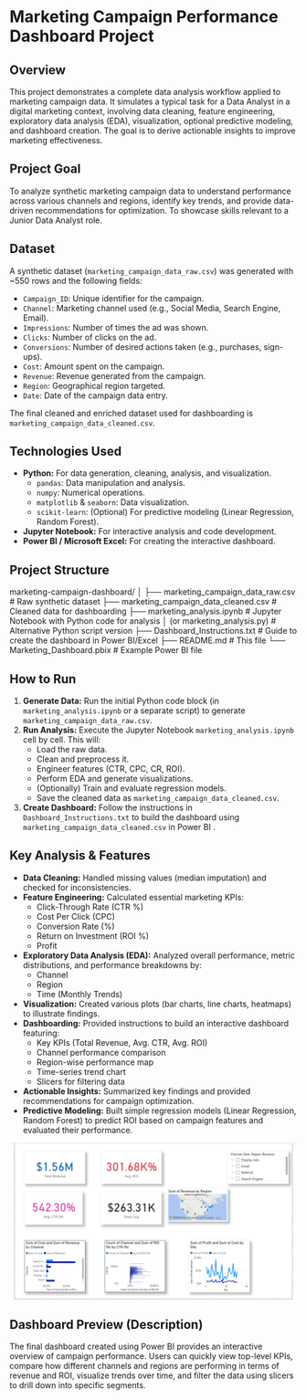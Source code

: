 # Marketing Campaign Performance Dashboard Project

## Overview

This project demonstrates a complete data analysis workflow applied to marketing campaign data. It simulates a typical task for a Data Analyst in a digital marketing context, involving data cleaning, feature engineering, exploratory data analysis (EDA), visualization, optional predictive modeling, and dashboard creation. The goal is to derive actionable insights to improve marketing effectiveness.

## Project Goal

To analyze synthetic marketing campaign data to understand performance across various channels and regions, identify key trends, and provide data-driven recommendations for optimization. To showcase skills relevant to a Junior Data Analyst role.

## Dataset

A synthetic dataset (`marketing_campaign_data_raw.csv`) was generated with ~550 rows and the following fields:

* `Campaign_ID`: Unique identifier for the campaign.
* `Channel`: Marketing channel used (e.g., Social Media, Search Engine, Email).
* `Impressions`: Number of times the ad was shown.
* `Clicks`: Number of clicks on the ad.
* `Conversions`: Number of desired actions taken (e.g., purchases, sign-ups).
* `Cost`: Amount spent on the campaign.
* `Revenue`: Revenue generated from the campaign.
* `Region`: Geographical region targeted.
* `Date`: Date of the campaign data entry.

The final cleaned and enriched dataset used for dashboarding is `marketing_campaign_data_cleaned.csv`.

## Technologies Used

* **Python:** For data generation, cleaning, analysis, and visualization.
    * `pandas`: Data manipulation and analysis.
    * `numpy`: Numerical operations.
    * `matplotlib` & `seaborn`: Data visualization.
    * `scikit-learn`: (Optional) For predictive modeling (Linear Regression, Random Forest).
* **Jupyter Notebook:** For interactive analysis and code development.
* **Power BI / Microsoft Excel:** For creating the interactive dashboard.

## Project Structure
marketing-campaign-dashboard/
│
├── marketing_campaign_data_raw.csv       # Raw synthetic dataset
├── marketing_campaign_data_cleaned.csv   # Cleaned data for dashboarding
├── marketing_analysis.ipynb              # Jupyter Notebook with Python code for analysis
│   (or marketing_analysis.py)            # Alternative Python script version
├── Dashboard_Instructions.txt            # Guide to create the dashboard in Power BI/Excel
├── README.md                             # This file
└──  Marketing_Dashboard.pbix   # Example Power BI file 

## How to Run

1.  **Generate Data:** Run the initial Python code block (in `marketing_analysis.ipynb` or a separate script) to generate `marketing_campaign_data_raw.csv`.
2.  **Run Analysis:** Execute the Jupyter Notebook `marketing_analysis.ipynb` cell by cell. This will:
    * Load the raw data.
    * Clean and preprocess it.
    * Engineer features (CTR, CPC, CR, ROI).
    * Perform EDA and generate visualizations.
    * (Optionally) Train and evaluate regression models.
    * Save the cleaned data as `marketing_campaign_data_cleaned.csv`.
3.  **Create Dashboard:** Follow the instructions in `Dashboard_Instructions.txt` to build the dashboard using `marketing_campaign_data_cleaned.csv` in Power BI .

## Key Analysis & Features

* **Data Cleaning:** Handled missing values (median imputation) and checked for inconsistencies.
* **Feature Engineering:** Calculated essential marketing KPIs:
    * Click-Through Rate (CTR %)
    * Cost Per Click (CPC)
    * Conversion Rate (%)
    * Return on Investment (ROI %)
    * Profit
* **Exploratory Data Analysis (EDA):** Analyzed overall performance, metric distributions, and performance breakdowns by:
    * Channel
    * Region
    * Time (Monthly Trends)
* **Visualization:** Created various plots (bar charts, line charts, heatmaps) to illustrate findings.
* **Dashboarding:** Provided instructions to build an interactive dashboard featuring:
    * Key KPIs (Total Revenue, Avg. CTR, Avg. ROI)
    * Channel performance comparison
    * Region-wise performance map
    * Time-series trend chart
    * Slicers for filtering data
* **Actionable Insights:** Summarized key findings and provided recommendations for campaign optimization.
* **Predictive Modeling:** Built simple regression models (Linear Regression, Random Forest) to predict ROI based on campaign features and evaluated their performance.

![alt text](images/dashboard.png)

## Dashboard Preview (Description)

The final dashboard created using Power BI provides an interactive overview of campaign performance. Users can quickly view top-level KPIs, compare how different channels and regions are performing in terms of revenue and ROI, visualize trends over time, and filter the data using slicers to drill down into specific segments.

